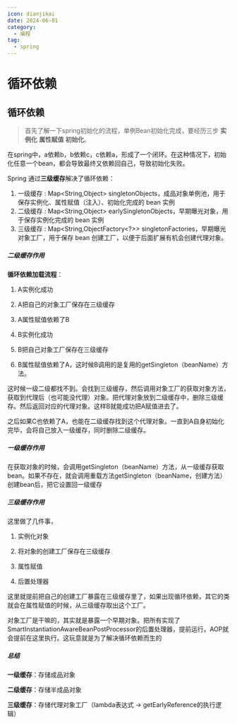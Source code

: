 ```yaml
---
icon: dianjikai
date: 2024-06-01
category:
  - 编程
tag:
  - spring
---
```


# 循环依赖

## 循环依赖

> 首先了解一下spring初始化的流程，单例Bean初始化完成，要经历三步 **实例化**  **属性赋值**   **初始化**。

<!-- more -->

在spring中，a依赖b，b依赖c，c依赖a，形成了一个闭环。在这种情况下，初始化任意一个bean，都会导致最终又依赖回自己，导致初始化失败。

Spring 通过**三级缓存**解决了循环依赖：

1. 一级缓存 : Map<String,Object> singletonObjects，成品对象单例池，用于保存实例化、属性赋值（注入）、初始化完成的 bean 实例
2. 二级缓存 : Map<String,Object> earlySingletonObjects，早期曝光对象，用于保存实例化完成的 bean 实例
3. 三级缓存 : Map<String,ObjectFactory<?>> singletonFactories，早期曝光对象工厂，用于保存 bean 创建工厂，以便于后面扩展有机会创建代理对象。

##### **二级缓存作用** 

**循环依赖加载流程**：

1. A实例化成功

2. A把自己的对象工厂保存在三级缓存

3. A属性赋值依赖了B

4. B实例化成功

5. B把自己对象工厂保存在三级缓存

6. B属性赋值依赖了A，这时候B调用的是复用的getSingleton（beanName）方法。

这时候一级二级都找不到。会找到三级缓存，然后调用对象工厂的获取对象方法，获取到代理后（也可能没代理）对象。把代理对象放到二级缓存中，删除三级缓存。然后返回对应的代理对象。这样B就能成功把A赋值进去了。

之后如果C也依赖了A，也能在二级缓存找到这个代理对象。一直到A自身初始化完毕，会将自己放入一级缓存，同时删除二级缓存。

##### **一级缓存作用**

  

在获取对象的时候，会调用getSingleton（beanName）方法，从一级缓存获取bean。如果不存在，就会调用重载方法getSingleton（beanName，创建方法）创建bean后，把它设置回一级缓存

##### **三级缓存作用**

这里做了几件事，

1. 实例化对象

2. 将对象的创建工厂保存在三级缓存

3. 属性赋值

4. 后置处理器

这里就提前把自己的创建工厂暴露在三级缓存里了，如果出现循环依赖，其它的类就会在属性赋值的时候，从三级缓存取出这个工厂。

对象工厂是干嘛的，其实就是暴露一个早期对象。把所有实现了SmartInstantiationAwareBeanPostProcessor的后置处理器，提前运行。AOP就会提前在这里执行。这玩意就是为了解决循环依赖而生的

##### 总结

**一级缓存**：存储成品对象

**二级缓存**：存储半成品对象

**三级缓存**：存储代理对象工厂（lambda表达式 -> getEarlyReference的执行逻辑）